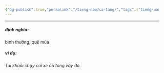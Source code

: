 ```yaml
---
{"dg-publish":true,"permalink":"/tieng-nam/ca-tang/","tags":["tiếng-nam"],"created":"2025-08-14T09:26:47.387+07:00"}
---
```


---

##### định nghĩa:
bình thường, quê mùa

##### ví dụ:
*Tui khoái chạy cái xe cà tàng vậy đó.*
